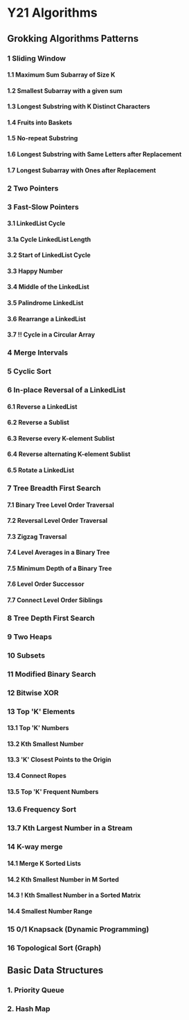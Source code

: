 # Y21 Algorithms

## Grokking Algorithms Patterns

### 1 Sliding Window

#### 1.1 Maximum Sum Subarray of Size K

#### 1.2 Smallest Subarray with a given sum

#### 1.3 Longest Substring with K Distinct Characters

#### 1.4 Fruits into Baskets

#### 1.5 No-repeat Substring

#### 1.6 Longest Substring with Same Letters after Replacement

#### 1.7 Longest Subarray with Ones after Replacement

### 2 Two Pointers

### 3 Fast-Slow Pointers

#### 3.1 LinkedList Cycle

#### 3.1a Cycle LinkedList Length

#### 3.2 Start of LinkedList Cycle

#### 3.3 Happy Number

#### 3.4 Middle of the LinkedList

#### 3.5 Palindrome LinkedList

#### 3.6 Rearrange a LinkedList

#### 3.7 !! Cycle in a Circular Array

### 4 Merge Intervals

### 5 Cyclic Sort

### 6 In-place Reversal of a LinkedList

#### 6.1 Reverse a LinkedList

#### 6.2 Reverse a Sublist

#### 6.3 Reverse every K-element Sublist

#### 6.4 Reverse alternating K-element Sublist

#### 6.5 Rotate a LinkedList

### 7 Tree Breadth First Search

#### 7.1 Binary Tree Level Order Traversal

#### 7.2 Reversal Level Order Traversal

#### 7.3 Zigzag Traversal

#### 7.4 Level Averages in a Binary Tree

#### 7.5 Minimum Depth of a Binary Tree

#### 7.6 Level Order Successor

#### 7.7 Connect Level Order Siblings

### 8 Tree Depth First Search

### 9 Two Heaps

### 10 Subsets

### 11 Modified Binary Search

### 12 Bitwise XOR

### 13 Top 'K' Elements

#### 13.1 Top 'K' Numbers

#### 13.2 Kth Smallest Number

#### 13.3 'K' Closest Points to the Origin 

#### 13.4 Connect Ropes

#### 13.5 Top 'K' Frequent Numbers

### 13.6 Frequency Sort

### 13.7 Kth Largest Number in a Stream

### 14 K-way merge

#### 14.1 Merge K Sorted Lists

#### 14.2 Kth Smallest Number in M Sorted

#### 14.3 ! Kth Smallest Number in a Sorted Matrix

#### 14.4 Smallest Number Range

### 15 0/1 Knapsack (Dynamic Programming)

### 16 Topological Sort (Graph)

## Basic Data Structures

### 1. Priority Queue

### 2. Hash Map